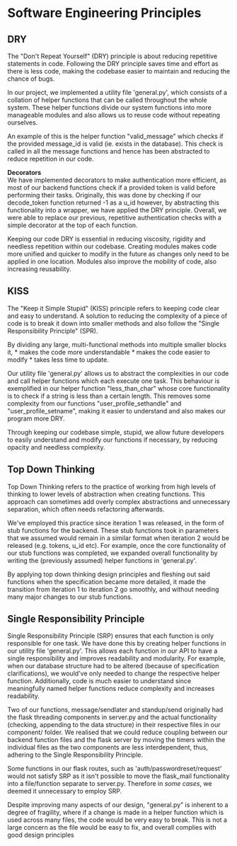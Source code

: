 # Software Engineering Principles

## DRY
The "Don't Repeat Yourself" (DRY) principle is about reducing repetitive statements in code. Following the DRY principle saves time and effort as there is less code, making the codebase easier to maintain and reducing the chance of bugs.

In our project, we implemented a utility file 'general.py', which consists of a collation of helper functions that can be called throughout the whole system. These helper functions divide our system functions into more manageable modules and also allows us to reuse code without repeating ourselves. 

An example of this is the helper function "valid_message" which checks if the provided message_id is valid (ie. exists in the database). This check is called in all the message functions and hence has been abstracted to reduce repetition in our code.

__Decorators__  
We have implemented decorators to make authentication more efficient, as most of our backend functions check if a provided token is valid before performing their tasks.
Originally, this was done by checking if our decode_token function returned -1 as a u_id however, by abstracting this functionality into a wrapper, we have applied the DRY principle. Overall, we were able to replace our previous, repetitive authentication checks with a simple decorator at the top of each function. 

Keeping our code DRY is essential in reducing viscosity, rigidity and needless repetition within our codebase. Creating modules makes code more unified and quicker to modify in the future as changes only need to be applied in one location. Modules also improve the mobility of code, also increasing reusability.

## KISS
The "Keep it Simple Stupid" (KISS) principle refers to keeping code clear and easy to understand. A solution to reducing the complexity of a piece of code is to break it down into smaller methods and also follow the "Single Responsibility Principle" (SPR). 

By dividing any large, multi-functional methods into multiple smaller blocks it,
	* makes the code more understandable
	* makes the code easier to modify
	* takes less time to update.

Our utility file 'general.py' allows us to abstract the complexities in our code and call helper functions which each execute one task. This behaviour is exemplified in our helper function "less_than_char" whose core functionality is to check if a string is less than a certain length. This removes some complexity from our functions "user_profile_sethandle" and "user_profile_setname", making it easier to understand and also makes our program more DRY.

Through keeping our codebase simple, stupid, we allow future developers to easily understand and modify our functions if necessary, by reducing opacity and needless complexity.

## Top Down Thinking
Top Down Thinking refers to the practice of working from high levels of thinking to lower levels of abstraction when creating functions. This approach can sometimes add overly complex abstractions and unnecessary separation, which often needs refactoring afterwards.

We've employed this practice since iteration 1 was released, in the form of stub functions for the backend. These stub functions took in parameters that we assumed would remain in a similar format when iteration 2 would be released (e.g. tokens, u_id etc). For example, once the core functionality of our stub functions was completed, we expanded overall functionality by writing the (previously assumed) helper functions in 'general.py'. 

By applying top down thinking design principles and fleshing out said functions when the specification became more detailed, it made the transition from iteration 1 to iteration 2 go smoothly, and without needing many major changes to our stub functions.

## Single Responsibility Principle
Single Responsibility Principle (SRP) ensures that each function is only responsible for one task.
We have done this by creating helper functions in our utility file 'general.py'. This allows each function in our API to have a single responsibility and improves readability and modularity. For example, when our database structure had to be altered (because of specification clarifications), we would've only needed to change the respective helper function. 
Additionally, code is much easier to understand since meaningfully named helper functions reduce complexity and increases readability. 

Two of our functions, message/sendlater and standup/send originally had the flask threading components in server.py and the actual functionality (checking, appending to the data structure) in their respective files in our component/ folder. We realised that we could reduce coupling between our backend function files and the flask server by moving the timers within the individual files as the two components are less interdependent, thus, adhering to the Single Responsibility Principle. 

Some functions in our flask routes, such as 'auth/passwordreset/request' would not satisfy SRP as it isn't possible to move the flask_mail functionality into a file/function separate to server.py. Therefore in *some cases*, we deemed it unnecessary to employ SRP.

Despite improving many aspects of our design, "general.py" is inherent to a degree of fragility, where if a change is made in a helper function which is used across many files, the code would be very easy to break. This is not a large concern as the file would be easy to fix, and overall complies with good design principles